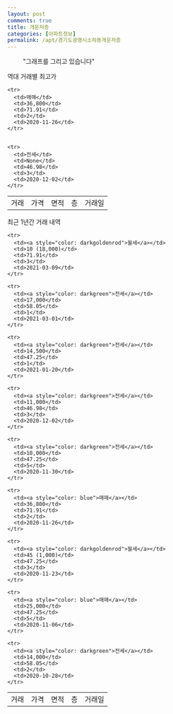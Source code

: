 ```yaml
---
layout: post
comments: true
title: 개운저층
categories: [아파트정보]
permalink: /apt/경기도광명시소하동개운저층
---
```


<script type="text/javascript">
  google.charts.load('current', {'packages':['line', 'corechart']});
  google.charts.setOnLoadCallback(drawChart);

  function drawChart() {
    var data = new google.visualization.DataTable();
    data.addColumn('date', '거래일');
    data.addColumn('number', "매매");
    data.addColumn('number', "전세");
    data.addColumn('number', "전매");

    data.addRows([[new Date(Date.parse("2021-03-09")), null, null, null], [new Date(Date.parse("2021-03-01")), null, 17000, null], [new Date(Date.parse("2021-01-20")), null, 14500, null], [new Date(Date.parse("2020-12-02")), null, 11000, null], [new Date(Date.parse("2020-11-30")), null, 10000, null], [new Date(Date.parse("2020-11-26")), 36800, null, null], [new Date(Date.parse("2020-11-23")), null, null, null], [new Date(Date.parse("2020-11-06")), 25000, null, null], [new Date(Date.parse("2020-10-28")), null, 14000, null]]);

    var options = {
      lineWidth: 0,
      pointsVisible: true,    
      title: '최근 1년간 유형별 실거래가 분포',
      legend: { position: 'bottom' }
    };

    var formatter = new google.visualization.NumberFormat({pattern:'###,###'} );
    formatter.format(data, 1);
    formatter.format(data, 2);
    
    setTimeout(function() {
        var chart = new google.visualization.LineChart(document.getElementById('columnchart_material'));
        chart.draw(data, (options));
        document.getElementById('loading').style.display = 'none';
    }, 1000);


  }
</script>


<div id="loading" style="z-index:20; display: block; margin-left: 35px">"그래프를 그리고 있습니다"</div>
<div id="columnchart_material" style="width: 95%; margin-left: -35px; display: block"></div>

역대 거래별 최고가
<table class="sortable">
    <tr>
      <td>거래</td>
      <td>가격</td>
      <td>면적</td>
      <td>층</td>
      <td>거래일</td>
    </tr>
    
    <tr>
      <td>매매</td>
      <td>36,800</td>
      <td>71.91</td>
      <td>2</td>
      <td>2020-11-26</td>
    </tr>
        
    
    <tr>
      <td>전세</td>
      <td>None</td>
      <td>46.98</td>
      <td>3</td>
      <td>2020-12-02</td>
    </tr>
        
    
</table>

최근 1년간 거래 내역

<font size='small'>
<table class="sortable">
    <tr>
      <td>거래</td>
      <td>가격</td>
      <td>면적</td>
      <td>층</td>
      <td>거래일</td>
    </tr>

    <tr>
      <td><a style="color: darkgoldenrod">월세</a></td>
      <td>10 (18,000)</td>
      <td>71.91</td>
      <td>3</td>
      <td>2021-03-09</td>
    </tr>
      
    <tr>
      <td><a style="color: darkgreen">전세</a></td>
      <td>17,000</td>
      <td>58.05</td>
      <td>1</td>
      <td>2021-03-01</td>
    </tr>
      
    <tr>
      <td><a style="color: darkgreen">전세</a></td>
      <td>14,500</td>
      <td>47.25</td>
      <td>1</td>
      <td>2021-01-20</td>
    </tr>
      
    <tr>
      <td><a style="color: darkgreen">전세</a></td>
      <td>11,000</td>
      <td>46.98</td>
      <td>3</td>
      <td>2020-12-02</td>
    </tr>
      
    <tr>
      <td><a style="color: darkgreen">전세</a></td>
      <td>10,000</td>
      <td>47.25</td>
      <td>5</td>
      <td>2020-11-30</td>
    </tr>
      
    <tr>
      <td><a style="color: blue">매매</a></td>
      <td>36,800</td>
      <td>71.91</td>
      <td>2</td>
      <td>2020-11-26</td>
    </tr>
      
    <tr>
      <td><a style="color: darkgoldenrod">월세</a></td>
      <td>45 (1,000)</td>
      <td>47.25</td>
      <td>3</td>
      <td>2020-11-23</td>
    </tr>
      
    <tr>
      <td><a style="color: blue">매매</a></td>
      <td>25,000</td>
      <td>47.25</td>
      <td>5</td>
      <td>2020-11-06</td>
    </tr>
      
    <tr>
      <td><a style="color: darkgreen">전세</a></td>
      <td>14,000</td>
      <td>58.05</td>
      <td>2</td>
      <td>2020-10-28</td>
    </tr>
      
</table>
</font>

